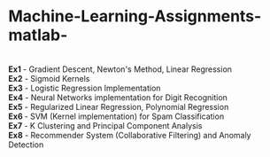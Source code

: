 # Machine-Learning-Assignments-matlab-


<br><b>Ex1</b> - Gradient Descent, Newton's Method, Linear Regression
<br><b>Ex2</b> - Sigmoid Kernels 
<br><b>Ex3</b> - Logistic Regression Implementation
<br><b>Ex4</b> - Neural Networks implementation for Digit Recognition
<br><b>Ex5</b> - Regularized Linear Regression, Polynomial Regression 
<br><b>Ex6 </b>- SVM (Kernel implementation) for Spam Classification
<br><b>Ex7</b> - K Clustering and Principal Component Analysis
<br><b>Ex8</b> - Recommender System (Collaborative Filtering) and Anomaly Detection

